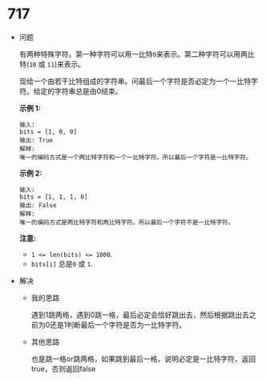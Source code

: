 # 717

* 问题

  有两种特殊字符。第一种字符可以用一比特`0`来表示。第二种字符可以用两比特(`10` 或 `11`)来表示。

  现给一个由若干比特组成的字符串。问最后一个字符是否必定为一个一比特字符。给定的字符串总是由0结束。

  **示例 1:**

  ```
  输入: 
  bits = [1, 0, 0]
  输出: True
  解释: 
  唯一的编码方式是一个两比特字符和一个一比特字符。所以最后一个字符是一比特字符。

  ```

  **示例 2:**

  ```
  输入: 
  bits = [1, 1, 1, 0]
  输出: False
  解释: 
  唯一的编码方式是两比特字符和两比特字符。所以最后一个字符不是一比特字符。

  ```

  **注意:**

  - `1 <= len(bits) <= 1000`.
  - `bits[i]` 总是`0` 或 `1`.

* 解决

  * 我的思路

    遇到1跳两格，遇到0跳一格，最后必定会恰好跳出去，然后根据跳出去之前为0还是1判断最后一个字符是否为一比特字符。

  * 其他思路

    也是跳一格or跳两格，如果跳到最后一格，说明必定是一比特字符，返回true，否则返回false